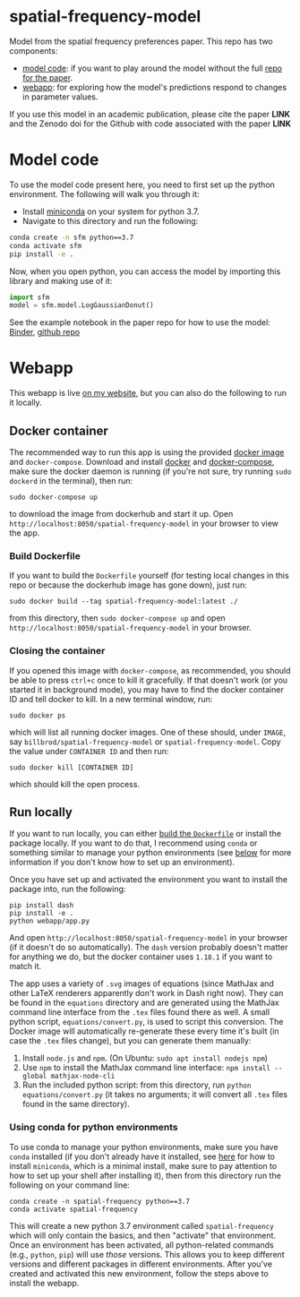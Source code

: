 # spatial-frequency-model

Model from the spatial frequency preferences paper. This repo has two
components: 
- [model code](#model-code): if you want to play around the model without the
  full [repo for the
  paper](https://github.com/billbrod/spatial-frequency-preferences).
- [webapp](#webapp): for exploring how the model's predictions respond to
  changes in parameter values.

If you use this model in an academic publication, please cite the paper **LINK**
and the Zenodo doi for the Github with code associated with the paper **LINK**

# Model code

To use the model code present here, you need to first set up the python
environment. The following will walk you through it:

- Install [miniconda](https://docs.conda.io/en/latest/miniconda.html) on your
  system for python 3.7.
- Navigate to this directory and run the following:

``` sh
conda create -n sfm python==3.7
conda activate sfm
pip install -e .
```

Now, when you open python, you can access the model by importing this library
and making use of it:

``` python
import sfm
model = sfm.model.LogGaussianDonut()
```

See the example notebook in the paper repo for how to use the model:
[Binder](https://mybinder.org/v2/gh/billbrod/spatial-frequency-preferences/HEAD?filepath=notebooks),
[github repo](https://github.com/billbrod/spatial-frequency-preferences)

# Webapp 

This webapp is live [on my
website](https://wfbroderick.com/spatial-frequency-model/), but you can also do
the following to run it locally.

## Docker container

The recommended way to run this app is using the provided [docker
image](https://hub.docker.com/r/billbrod/spatial-frequency-model) and
`docker-compose`. Download and install
[docker](https://docs.docker.com/engine/install/) and
[docker-compose](https://docs.docker.com/compose/install/), make sure the docker
daemon is running (if you're not sure, try running `sudo dockerd` in the
terminal), then run:

```
sudo docker-compose up
```

to download the image from dockerhub and start it up. Open
`http://localhost:8050/spatial-frequency-model` in your browser to view the app.

### Build Dockerfile

If you want to build the `Dockerfile` yourself (for testing local changes in
this repo or because the dockerhub image has gone down), just run:

```
sudo docker build --tag spatial-frequency-model:latest ./
```

from this directory, then `sudo docker-compose up` and open
`http://localhost:8050/spatial-frequency-model` in your browser.

### Closing the container

If you opened this image with `docker-compose`, as recommended, you should be
able to press `ctrl+c` once to kill it gracefully. If that doesn't work (or you
started it in background mode), you may have to find the docker container ID and
tell docker to kill. In a new terminal window, run:

```
sudo docker ps
```

which will list all running docker images. One of these should, under
`IMAGE`, say `billbrod/spatial-frequency-model` or
`spatial-frequency-model`. Copy the value under `CONTAINER ID` and
then run:

```
sudo docker kill [CONTAINER ID]
```

which should kill the open process.

## Run locally

If you want to run locally, you can either [build the
`Dockerfile`](#build-dockerfile) or install the package locally. If you want to
do that, I recommend using `conda` or something similar to manage your python
environments (see [below](#using-conda-for-python-environments) for more
information if you don't know how to set up an environment).

Once you have set up and activated the environment you want to install the
package into, run the following:

```
pip install dash
pip install -e .
python webapp/app.py
```

And open `http://localhost:8050/spatial-frequency-model` in your browser (if it
doesn't do so automatically). The `dash` version probably doesn't matter for
anything we do, but the docker container uses `1.18.1` if you want to match it.

The app uses a variety of `.svg` images of equations (since MathJax
and other LaTeX renderers apparently don't work in Dash right
now). They can be found in the `equations` directory and are generated
using the MathJax command line interface from the `.tex` files found
there as well. A small python script, `equations/convert.py`, is used
to script this conversion. The Docker image will automatically
re-generate these every time it's built (in case the `.tex` files
change), but you can generate them manually:

1. Install `node.js` and `npm`. (On Ubuntu: `sudo apt install nodejs
   npm`)
2. Use `npm` to install the MathJax command line interface: `npm
   install --global mathjax-node-cli`
3. Run the included python script: from this directory, run `python
   equations/convert.py` (it takes no arguments; it will convert all
   `.tex` files found in the same directory).

### Using conda for python environments

To use conda to manage your python environments, make sure you have `conda`
installed (if you don't already have it installed, see
[here](https://docs.conda.io/en/latest/miniconda.html) for how to install
`miniconda`, which is a minimal install, make sure to pay attention to how to
set up your shell after installing it), then from this directory run the
following on your command line:

```
conda create -n spatial-frequency python==3.7
conda activate spatial-frequency
```

This will create a new python 3.7 environment called `spatial-frequency` which
will only contain the basics, and then "activate" that environment. Once an
environment has been activated, all python-related commands (e.g., `python`,
`pip`) will use *those* versions. This allows you to keep different versions and
different packages in different environments. After you've created and activated
this new environment, follow the steps above to install the webapp.

